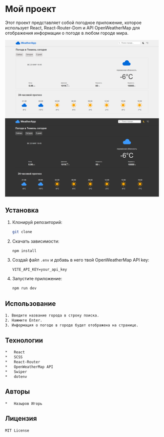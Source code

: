 # Мой проект

Этот проект представляет собой погодное приложение, которое использует React, React-Router-Dom и API OpenWeatherMap для отображения информации о погоде в любом городе мира.

![Скриншот светлой темы](public/Дизайн%20светлая%20тема.png)
![Скриншот тёмной темы](public/Дизайн%20тёмная%20тема.png)

## Установка

1.  Клонируй репозиторий:

    ```bash
    git clone 
    ```
2.  Скачать зависимости:

    ```bash
    npm install
    ```
3.  Создай файл `.env` и добавь в него твой OpenWeatherMap API key:

    ```
    VITE_API_KEY=your_api_key
    ```
4.  Запустите приложение:

    ```bash
    npm run dev
    ```

## Использование

    1. Введите название города в строку поиска.
    2. Нажмите Enter.
    3. Информация о погоде в городе будет отображена на странице.

## Технологии

    *   React
    *   SCSS
    *   React-Router
    *   OpenWeatherMap API
    *   Swiper
    *   dotenv

## Авторы

    *   Назыров Игорь

## Лицензия 

    MIT License
